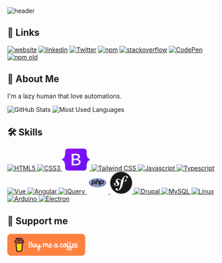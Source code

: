 ![header](https://capsule-render.vercel.app/api?type=slice&color=gradient&height=200&section=footer&text=Hi,%20I'm%20Daniele&fontSize=70&animation=blink&fontAlign=31&fontAlignY=78&rotate=10)

## 🔗 Links

[![website](https://img.shields.io/badge/-WEB%20SITE-10b981?style=for-the-badge)](https://dsabre.github.io/resume/)
[![linkedin](https://img.shields.io/badge/linkedin-2867b2?style=for-the-badge&logo=linkedin&logoColor=white)](https://linkedin.com/in/danielesabre)
[![Twitter](https://img.shields.io/badge/twitter-1da1f2?style=for-the-badge&logo=twitter&logoColor=white)](https://twitter.com/raniel86)
[![npm](https://img.shields.io/badge/npm-cb0000?style=for-the-badge&logo=npm&logoColor=white)](https://www.npmjs.com/~dsabre)
[![stackoverflow](https://img.shields.io/badge/stackoverflow-f48225?style=for-the-badge&logo=stackoverflow&logoColor=white)](https://stackoverflow.com/users/2417027/raniel)
[![CodePen](https://img.shields.io/badge/CodePen-000000?style=for-the-badge&logo=codepen)](https://codepen.io/daniele-sabre)
[![npm old](https://img.shields.io/badge/npm%20old-000000?style=for-the-badge&logo=npm&logoColor=white)](https://www.npmjs.com/~raniel)


## 👤 About Me

I'm a lazy human that love automations.

![GitHub Stats](https://github-readme-stats.vercel.app/api?username=dsabre&show_icons=true&theme=dracula)
![Most Used Languages](https://github-readme-stats.vercel.app/api/top-langs/?username=dsabre&layout=compact&theme=dracula)


## 🛠 Skills

<div>
  <a href="https://www.w3.org/html/" target="_blank">
    <img src="https://cdn.jsdelivr.net/gh/devicons/devicon/icons/html5/html5-original-wordmark.svg" alt="HTML5" title="HTML5" width="50" height="50" />
  </a>
  <a href="https://www.w3schools.com/css/" target="_blank">
    <img src="https://cdn.jsdelivr.net/gh/devicons/devicon/icons/css3/css3-original-wordmark.svg" alt="CSS3" title="CSS3" width="50" height="50" />
  </a>
  <a href="https://getbootstrap.com/" target="_blank">
    <!--<img src="https://cdn.jsdelivr.net/gh/devicons/devicon/icons/bootstrap/bootstrap-plain.svg" alt="Bootstrap" title="Bootstrap" width="50" height="50" />-->
    <img src="https://raw.githubusercontent.com/dsabre/dsabre/main/images/logos/bootstrap.svg" alt="Bootstrap" title="Bootstrap" height="50" />
  </a>
  <a href="https://tailwindcss.com/" target="_blank">
    <img src="https://cdn.jsdelivr.net/gh/devicons/devicon/icons/tailwindcss/tailwindcss-plain.svg" alt="Tailwind CSS" title="Tailwind CSS" width="50" height="50" />
  </a>
  <a href="https://developer.mozilla.org/en-US/docs/Web/JavaScript" target="_blank">
    <img src="https://cdn.jsdelivr.net/gh/devicons/devicon/icons/javascript/javascript-original.svg" alt="Javascript" title="Javascript" width="50" height="50" />
  </a>
  <a href="https://www.typescriptlang.org/" target="_blank">
    <img src="https://cdn.jsdelivr.net/gh/devicons/devicon/icons/typescript/typescript-original.svg" alt="Typescript" title="Typescript" width="50" height="50" />
  </a>
  <a href="https://vuejs.org/" target="_blank">
    <img src="https://cdn.jsdelivr.net/gh/devicons/devicon/icons/vuejs/vuejs-original.svg" alt="Vue" title="Vue" width="50" height="50" />
  </a>
  <a href="https://angular.io/" target="_blank">
    <img src="https://cdn.jsdelivr.net/gh/devicons/devicon/icons/angularjs/angularjs-original.svg" alt="Angular" title="Angular" width="50" height="50" />
  </a>
  <a href="https://jquery.com/" target="_blank">
    <img src="https://cdn.jsdelivr.net/gh/devicons/devicon/icons/jquery/jquery-plain-wordmark.svg" alt="jQuery" title="jQuery" width="50" height="50" />
  </a>
  <a href="https://www.php.net/" target="_blank">
    <!--<img src="https://cdn.jsdelivr.net/gh/devicons/devicon/icons/php/php-plain.svg" alt="PHP" title="PHP" width="50" height="50" />-->
    <img src="https://raw.githubusercontent.com/dsabre/dsabre/main/images/logos/php.svg" alt="PHP" title="PHP" height="50" />
  </a>
  <a href="https://symfony.com/" target="_blank">
    <!--<img src="https://cdn.jsdelivr.net/gh/devicons/devicon/icons/symfony/symfony-original.svg" alt="Symfony" title="Symfony" width="50" height="50" />-->
    <img src="https://raw.githubusercontent.com/dsabre/dsabre/main/images/logos/symfony.svg" alt="Symfony" title="Symfony" height="50" />
  </a>
  <a href="https://www.drupal.org/" target="_blank">
    <img src="https://cdn.jsdelivr.net/gh/devicons/devicon/icons/drupal/drupal-original.svg" alt="Drupal" title="Drupal" width="50" height="50" />
  </a>
  <a href="https://www.mysql.com/" target="_blank">
    <img src="https://cdn.jsdelivr.net/gh/devicons/devicon/icons/mysql/mysql-plain.svg" alt="MySQL" title="MySQL" width="50" height="50" />
  </a>
  <a href="https://www.kernel.org/" target="_blank">
    <img src="https://cdn.jsdelivr.net/gh/devicons/devicon/icons/linux/linux-original.svg" alt="Linux" title="Linux" width="50" height="50" />
  </a>
  <a href="https://www.arduino.cc/" target="_blank">
    <img src="https://cdn.jsdelivr.net/gh/devicons/devicon/icons/arduino/arduino-original-wordmark.svg" alt="Arduino" title="Arduino" width="50" height="50" />
  </a>
  <a href="https://www.electronjs.org/" target="_blank">
    <img src="https://cdn.jsdelivr.net/gh/devicons/devicon/icons/electron/electron-original.svg" alt="Electron" title="Electron" width="50" height="50" />
  </a>
</div>


## 🤝 Support me
<a href="https://www.buymeacoffee.com/daniele.sabre" target="_blank">
  <img src="https://raw.githubusercontent.com/dsabre/dsabre/main/images/bmc.png" alt="Buy Me a Coffee" title="Buy Me a Coffee" height="50" />
</a>
